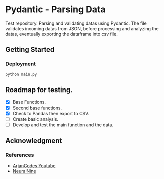 # Pydantic - Parsing Data
Test repository. Parsing and validating datas using Pydantic. The file validates incoming datas from JSON, before processing and analyzing the datas, eventually exporting the dataframe into csv file.

## Getting Started
### Deployment
```shell
python main.py
```
## Roadmap for testing.
- [x] Base Functions.
- [x] Second base functions.
- [x] Check to Pandas then export to CSV.
- [ ] Create basic analysis.
- [ ] Develop and test the main function and the data.
## Acknowledgment

### References
 - [ArjanCodes Youtube](https://www.youtube.com/watch?v=Vj-iU-8_xLs&ab_channel=ArjanCodes)
 - [NeuralNine](https://www.youtube.com/watch?v=Nlhp4EmE55I&ab_channel=NeuralNine)
